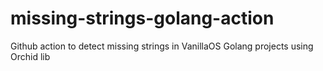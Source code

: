 # missing-strings-golang-action
Github action to detect missing strings in VanillaOS Golang projects using Orchid lib
